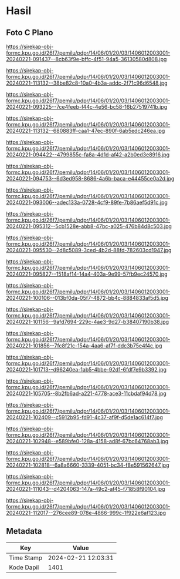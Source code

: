 # Hasil

## Foto C Plano

https://sirekap-obj-formc.kpu.go.id/26f7/pemilu/pdpr/14/06/01/20/03/1406012003001-20240221-091437--8cb63f9e-bffc-4f51-94a5-36130580d808.jpg

https://sirekap-obj-formc.kpu.go.id/26f7/pemilu/pdpr/14/06/01/20/03/1406012003001-20240221-113132--38be82c8-10a0-4b3a-addc-2f71c96d6548.jpg

https://sirekap-obj-formc.kpu.go.id/26f7/pemilu/pdpr/14/06/01/20/03/1406012003001-20240221-093225--7ce4feeb-f44c-4e56-bc58-16b27519741b.jpg

https://sirekap-obj-formc.kpu.go.id/26f7/pemilu/pdpr/14/06/01/20/03/1406012003001-20240221-113132--680883ff-caa1-47ec-890f-6ab5edc246ea.jpg

https://sirekap-obj-formc.kpu.go.id/26f7/pemilu/pdpr/14/06/01/20/03/1406012003001-20240221-094422--4799855c-fa8a-4d1d-af42-a2b0ed3e8916.jpg

https://sirekap-obj-formc.kpu.go.id/26f7/pemilu/pdpr/14/06/01/20/03/1406012003001-20240221-094753--6d3ed958-8686-4a6b-baca-e44455ce0a2d.jpg

https://sirekap-obj-formc.kpu.go.id/26f7/pemilu/pdpr/14/06/01/20/03/1406012003001-20240221-093006--adec133a-0728-4cf9-89fe-7b86aef5d91c.jpg

https://sirekap-obj-formc.kpu.go.id/26f7/pemilu/pdpr/14/06/01/20/03/1406012003001-20240221-095312--5cb1528e-abb8-47bc-a025-476b84d8c503.jpg

https://sirekap-obj-formc.kpu.go.id/26f7/pemilu/pdpr/14/06/01/20/03/1406012003001-20240221-095530--2d8c5089-3ced-4b2d-88fd-782603cd1947.jpg

https://sirekap-obj-formc.kpu.go.id/26f7/pemilu/pdpr/14/06/01/20/03/1406012003001-20240221-095827--1518af14-14a4-403a-9e99-57fb9ec24570.jpg

https://sirekap-obj-formc.kpu.go.id/26f7/pemilu/pdpr/14/06/01/20/03/1406012003001-20240221-100106--013bf0da-05f7-4872-bb4c-8884833af5d5.jpg

https://sirekap-obj-formc.kpu.go.id/26f7/pemilu/pdpr/14/06/01/20/03/1406012003001-20240221-101156--9afd7694-229c-4ae3-9d27-b38407190b38.jpg

https://sirekap-obj-formc.kpu.go.id/26f7/pemilu/pdpr/14/06/01/20/03/1406012003001-20240221-101856--7fc8f21c-154a-4aa6-af7f-ddc3b75e4f4c.jpg

https://sirekap-obj-formc.kpu.go.id/26f7/pemilu/pdpr/14/06/01/20/03/1406012003001-20240221-101713--d96240ea-1ab5-4bbe-92d1-6fdf7e9b3392.jpg

https://sirekap-obj-formc.kpu.go.id/26f7/pemilu/pdpr/14/06/01/20/03/1406012003001-20240221-105705--8b2fb6ad-a221-4778-ace3-11cbdaf94d78.jpg

https://sirekap-obj-formc.kpu.go.id/26f7/pemilu/pdpr/14/06/01/20/03/1406012003001-20240221-102409--c5912b95-fd91-4c37-af9f-d5de1ac614f7.jpg

https://sirekap-obj-formc.kpu.go.id/26f7/pemilu/pdpr/14/06/01/20/03/1406012003001-20240221-102948--e589bfe0-128a-4158-ad8f-67bc64768ab3.jpg

https://sirekap-obj-formc.kpu.go.id/26f7/pemilu/pdpr/14/06/01/20/03/1406012003001-20240221-102818--6a8a6660-3339-4051-bc34-f8e591562647.jpg

https://sirekap-obj-formc.kpu.go.id/26f7/pemilu/pdpr/14/06/01/20/03/1406012003001-20240221-111043--d4204063-147a-49c2-af45-f71858f90104.jpg

https://sirekap-obj-formc.kpu.go.id/26f7/pemilu/pdpr/14/06/01/20/03/1406012003001-20240221-112017--276cee89-078e-4866-999c-1f922e6af123.jpg


## Metadata

| Key        | Value               |
| ---------- | ------------------- |
| Time Stamp | 2024-02-21 12:03:31 |
| Kode Dapil | 1401                |



